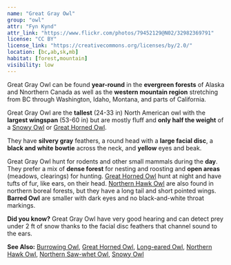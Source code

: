 ```yaml
---
name: "Great Gray Owl"
group: "owl"
attr: "Fyn Kynd"
attr_link: "https://www.flickr.com/photos/79452129@N02/32982369791"
license: "CC BY"
license_link: "https://creativecommons.org/licenses/by/2.0/"
location: [bc,ab,sk,mb]
habitat: [forest,mountain]
visibility: low
---
```

Great Gray Owl can be found **year-round** in the **evergreen forests** of Alaska and Nnorthern Canada as well as the **western mountain region** stretching from BC through Washington, Idaho, Montana, and parts of California.

Great Gray Owl are the **tallest** (24-33 in) North American owl with the **largest wingspan** (53-60 in) but are mostly fluff and **only half the weight** of a [Snowy Owl](/birds/snowyowl) or [Great Horned Owl](/{{section}}/grehowl).

They have **silvery gray** feathers, a round head with a **large facial disc**, a **black and white bowtie** across the neck, and **yellow** eyes and beak.

Great Gray Owl hunt for rodents and other small mammals during the **day**. They prefer a mix of **dense forest** for nesting and roosting and **open areas** (meadows, clearings) for hunting.
[Great Horned Owl](/{{section}}/grehowl) hunt at night and have tufts of fur, like ears, on their head. [Northern Hawk Owl](/{{section}}/norhowl) are also found in northern boreal forests, but they have a long tail and short pointed wings. **Barred Owl** are smaller with dark eyes and no black-and-white throat markings.

**Did you know?** Great Gray Owl have very good hearing and can detect prey under 2 ft of snow thanks to the facial disc feathers that channel sound to the ears.

<!-- generated, do not edit -->
**See Also:**
[Burrowing Owl](/birds/burrowl),
[Great Horned Owl](/birds/grehowl),
[Long-eared Owl](/birds/longowl),
[Northern Hawk Owl](/birds/norhowl),
[Northern Saw-whet Owl](/birds/norsowl),
[Snowy Owl](/birds/snowyowl)
